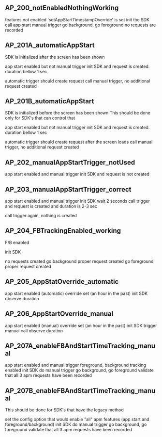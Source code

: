 

## AP_200_notEnabledNothingWorking
features not enabled 
'setAppStartTimestampOverride' is set
init the SDK 
call app start manual trigger
go background, go foreground
no requests are recorded

## AP_201A_automaticAppStart
SDK is initialized after the screen has been shown

app start enabled but not manual trigger
init SDK and request is created. duration bellow 1 sec

automatic trigger should create request 
call manual trigger, no additional request created

## AP_201B_automaticAppStart
SDK is initialized before the screen has been shown
This should be done only for SDK's that can control that

app start enabled but not manual trigger
init SDK and request is created. duration bellow 1 sec

automatic trigger should create request after the screen loads
call manual trigger, no additional request created

## AP_202_manualAppStartTrigger_notUsed
app start enabled and manual trigger
init SDK and request is not created

## AP_203_manualAppStartTrigger_correct
app start enabled and manual trigger
init SDK
wait 2 seconds
call trigger and request is created and duration is 2-3 sec

call trigger again, nothing is created


## AP_204_FBTrackingEnabled_working
F/B enabled

init SDK

no requests created
go background
proper request created
go foreground
proper  request created

## AP_205_AppStatOverride_automatic
app start enabled (automatic)
override set (an hour in the past)
init SDK
observe duration

## AP_206_AppStartOverride_manual
app start enabled (manual)
override set (an hour in the past)
init SDK
trigger manual call
observe duration

## AP_207A_enableFBAndStartTimeTracking_manual
app start enabled and manual trigger
foreground, background tracking enabled
init SDK
do manual trigger 
go background, go foreground
validate that all 3 apm requests have been recorded


## AP_207B_enableFBAndStartTimeTracking_manual
This should be done for SDK's that have the legacy method

set the config option that would enable "all" apm features (app start and foreground/background)
init SDK
do manual trigger 
go background, go foreground
validate that all 3 apm requests have been recorded